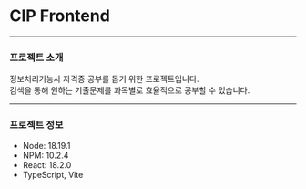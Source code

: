 # CIP Frontend

---

### 프로젝트 소개
정보처리기능사 자격증 공부를 돕기 위한 프로젝트입니다.  
검색을 통해 원하는 기출문제를 과목별로 효율적으로 공부할 수 있습니다.

---

### 프로젝트 정보
* Node: 18.19.1
* NPM: 10.2.4
* React: 18.2.0
* TypeScript, Vite
